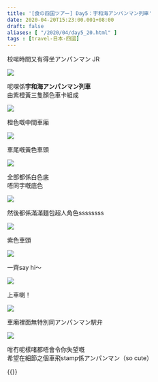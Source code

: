 ```yaml
---
title: '[食の四国ツアー] Day5：宇和海アンパンマン列車'
date: 2020-04-20T15:23:00.001+08:00
draft: false
aliases: [ "/2020/04/day5_20.html" ]
tags : [travel-日本-四國]
---
```


校啱時間又有得坐アンパンマン JR  

![](/images/shikoku5b.jpg)

呢㗎係**宇和海アンパンマン列車**  
由紫橙黃三隻顏色車卡組成  

![](/images/shikoku5b1.jpg)

橙色嘅中間車廂  

![](/images/shikoku5b2.jpg)

車尾嘅黃色車頭  

![](/images/shikoku5b3.jpg)

全部都係白色底  
唔同字嘅底色  

![](/images/shikoku5b4.jpg)

然後都係滿滿麵包超人角色ssssssss  

![](/images/shikoku5b5.jpg)

紫色車頭  

![](/images/shikoku5b6.jpg)

一齊say hi～  

![](/images/shikoku5b7.jpg)

上車喇！  

![](/images/shikoku5b8.jpg)

車廂裡面無特別同アンパンマン駅弁  

![](/images/shikoku5b9.jpg)

咁冇呢樣啫都唔會令你失望嘅  
希望在細節之個車飛stamp係アンパンマン（so cute）  
  
  
{{<shikoku>}}
  
